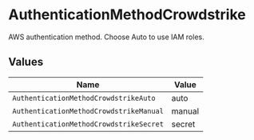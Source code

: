 # AuthenticationMethodCrowdstrike

AWS authentication method. Choose Auto to use IAM roles.


## Values

| Name                                    | Value                                   |
| --------------------------------------- | --------------------------------------- |
| `AuthenticationMethodCrowdstrikeAuto`   | auto                                    |
| `AuthenticationMethodCrowdstrikeManual` | manual                                  |
| `AuthenticationMethodCrowdstrikeSecret` | secret                                  |